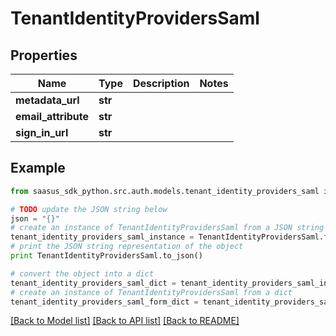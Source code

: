 # TenantIdentityProvidersSaml


## Properties
Name | Type | Description | Notes
------------ | ------------- | ------------- | -------------
**metadata_url** | **str** |  | 
**email_attribute** | **str** |  | 
**sign_in_url** | **str** |  | 

## Example

```python
from saasus_sdk_python.src.auth.models.tenant_identity_providers_saml import TenantIdentityProvidersSaml

# TODO update the JSON string below
json = "{}"
# create an instance of TenantIdentityProvidersSaml from a JSON string
tenant_identity_providers_saml_instance = TenantIdentityProvidersSaml.from_json(json)
# print the JSON string representation of the object
print TenantIdentityProvidersSaml.to_json()

# convert the object into a dict
tenant_identity_providers_saml_dict = tenant_identity_providers_saml_instance.to_dict()
# create an instance of TenantIdentityProvidersSaml from a dict
tenant_identity_providers_saml_form_dict = tenant_identity_providers_saml.from_dict(tenant_identity_providers_saml_dict)
```
[[Back to Model list]](../README.md#documentation-for-models) [[Back to API list]](../README.md#documentation-for-api-endpoints) [[Back to README]](../README.md)


